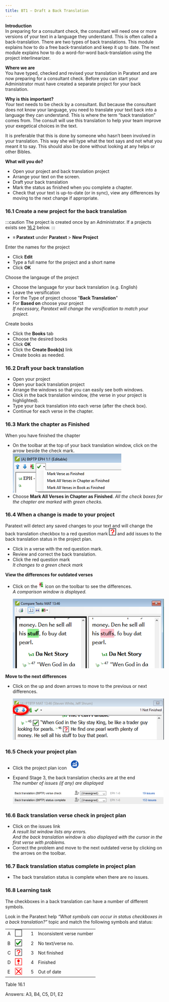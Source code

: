 ```yaml
---
title: BT1 – Draft a Back Translation
---
```

**Introduction**  
In preparing for a consultant check, the consultant will need one or more versions of your text in a language they understand. This is often called a back-translation. There are two types of back translations. This module explains how to do a free back-translation and keep it up to date. The next module explains how to do a word-for-word back-translation using the project interlinearizer.

**Where we are**  
You have typed, checked and revised your translation in Paratext and are now preparing for a consultant check. Before you can start your Administrator must have created a separate project for your back translation.

**Why is this important?**  
Your text needs to be check by a consultant. But because the consultant does not know your language, you need to translate your text back into a language they can understand. This is where the term “back translation” comes from. The consult will use this translation to help your team improve your exegetical choices in the text.

It is preferable that this is done by someone who hasn’t been involved in your translation. This way she will type what the text says and not what you meant it to say. This should also be done without looking at any helps or other Bibles.

**What will you do?**  
-   Open your project and back translation project
-   Arrange your text on the screen.
-   Draft your back translation
-   Mark the status as finished when you complete a chapter.
-   Check that your text is up-to-date (or in sync), view any differences by moving to the next change if appropriate.

### 16.1 Create a new project for the back translation
 
:::caution
The project is created once by an Administrator. If a projects exists see [16.2](#16.2) below. 
:::
- **≡ Paratext** under **Paratext** \> **New Project** 

Enter the names for the project
-   Click **Edit** 
-   Type a full name for the project and a short name 
-   Click **OK** 

Choose the langauge of the project
-   Choose the language for your back translation (e.g. English)
-   Leave the versification
-   For the Type of project choose "**Back Translation**"
-   For **Based on** choose your project  
    *If necessary, Paratext will change the versification to match your project.*

Create books 
-   Click the **Books** tab
-   Choose the desired books
-   Click **OK**
-   Click the **Create Book(s)** link
-   Create books as needed.

### 16.2 Draft your back translation
-   Open your project
-   Open your back translation project
-   Arrange the windows so that you can easily see both windows.
-   Click in the back translation window, (the verse in your project is highlighted).
-   Type your back translation into each verse (after the check box).
-   Continue for each verse in the chapter.

### 16.3 Mark the chapter as Finished

When you have finished the chapter

-   On the toolbar at the top of your back translation window, click on the arrow beside the check mark.
    ![wordml://97.png](../media/285e6d53f77a7d2d34ab6c4e22065e3b.png)
-   Choose **Mark All Verses in Chapter as Finished**.
    *All the check boxes for the chapter are marked with green checks.*

### 16.4 When a change is made to your project

Paratext will detect any saved changes to your text and will change the back translation checkbox to a red question mark ![wordml://98.png](../media/fd2a2899133a5e6932581c91e4a3f0e3.png) and add issues to the back translation status in the project plan.

-   Click in a verse with the red question mark.
-   Review and correct the back translation.
-   Click the red question mark  
    *It changes to a green check mark*

**View the differences for outdated verses**  
-   Click on the ![wordml://99.png](../media/be3ec4dba9fa9fd49cc3cfbf9d635979.png) icon on the toolbar to see the differences.  
    *A comparison window is displayed.*

    ![wordml://100.png](../media/9da74a5911c8ba1d92d9e18caad3db4a.png)

**Move to the next differences**  
-   Click on the up and down arrows to move to the previous or next differences.

    ![wordml://101.png](../media/ec6005b7e6d58cf0917c133ddb451b24.png)

### 16.5 Check your project plan

-   Click the project plan icon ![wordml://102.png](../media/d4f73d4e85851f0a7038bdd7f203d5f5.png)
-   Expand Stage 3, the back translation checks are at the end  
    *The number of issues (if any) are displayed*

    ![wordml://103.png](../media/06c918135131c6c83bfff9ae5644156b.png)

### 16.6 Back translation verse check in project plan

-   Click on the issues link  
    *A result list window lists any errors.*  
    *And the back translation window is also displayed with the cursor in the first verse with problems.*
-   Correct the problem and move to the next outdated verse by clicking on the arrows on the toolbar.

### 16.7 Back translation status complete in project plan

-   The back translation status is complete when there are no issues.

### 16.8 Learning task

The checkboxes in a back translation can have a number of different symbols.

Look in the Paratext help *“What symbols can occur in status checkboxes in a back translation?”* topic and match the following symbols and status:

|  |  |  |  |  |
|---|-----------------------------------------------------------------|---|---|---------------------------|
| A | ![wordml://104.png](../media/09b61c5c6d378fe5eb55993803e9fa62.png) |   | 1 | Inconsistent verse number |
| B | ![wordml://105.png](../media/137adc925e0bf657c630c10699ddc5f8.png) |   | 2 | No text/verse no.         |
| C | ![wordml://106.png](../media/82d0c3ada1245233d0d5fe0b4e650e44.png) |   | 3 | Not finished              |
| D | ![wordml://107.png](../media/0cfc20f7ce5ae319c3aeb941e70fa482.png) |   | 4 | Finished                  |
| E | ![wordml://108.png](../media/aeb91707fa743aa95460a958d7f7f8f4.png) |   | 5 | Out of date               |

Table 16.1

Answers: A3, B4, C5, D1, E2
